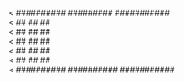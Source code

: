 <     ##########        #########       ###########   
<            ##         ##              ##          
<           ##          ##              ##          
<          ##           ##              ##          
<         ##            ##              ##             
<        ##             ##              ##          
<     ##########        ##########      ########### 
